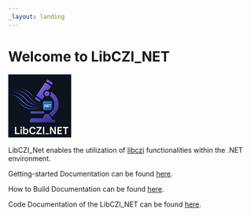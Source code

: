 ```yaml
---
_layout: landing
---
```


# Welcome to **LibCZI_NET**

![LibCZI_NET Logo](images/LibCZI_NET_Logo.png)

LibCZI_Net enables the utilization of [libczi](https://github.com/ZEISS/libczi) functionalities within the .NET environment.

Getting-started Documentation can be found [here](docs/getting-started.md).

How to Build Documentation can be found [here](docs/building.md).

Code Documentation of the LibCZI_NET can be found [here](LibCZI_Net/Zeiss.Micro.LibCzi.Net.Interface.html).
